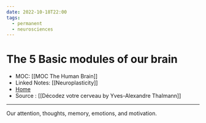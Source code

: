 ```yaml
---
date: 2022-10-18T22:00
tags:
  - permanent
  - neurosciences
---
```

# The 5 Basic modules of our brain
- MOC: [[MOC The Human Brain]]
- Linked Notes: [[Neuroplasticity]]
- [Home](https://misudashi.ga/)
- Source : [[Décodez votre cerveau by Yves-Alexandre Thalmann]]
---------- 
Our attention, thoughts, memory, emotions, and motivation.